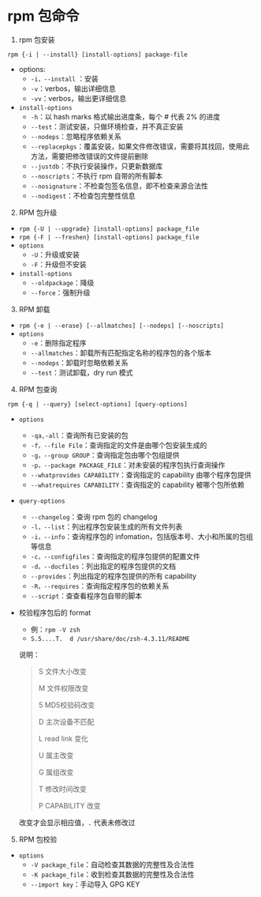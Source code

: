 # rpm 包命令

1. rpm 包安装

`rpm {-i | --install} [install-options] package-file` 

- options:
  - `-i，--install` ：安装
  - `-v`：verbos，输出详细信息
  - `-vv`：verbos，输出更详细信息
- `install-options`
  - `-h`：以 hash marks 格式输出进度条，每个 # 代表 2% 的进度
  - `--test`：测试安装，只做环境检查，并不真正安装
  - `--nodeps`：忽略程序依赖关系
  - `--replacepkgs`：覆盖安装，如果文件修改错误，需要将其找回，使用此方法，需要把修改错误的文件提前删除
  - `--justdb`：不执行安装操作，只更新数据库
  - `--noscripts`：不执行 rpm 自带的所有脚本
  - `--nosignature`：不检查包签名信息，即不检查来源合法性
  - `--nodigest`：不检查包完整性信息

2. RPM 包升级

- `rpm {-U | --upgrade} [install-options] package_file`
- `rpm {-F | --freshen} [install-options] package_file`
- `options`
  - `-U`：升级或安装
  - `-F`：升级但不安装
- `install-options`
  - `--oldpackage`：降级
  - `--force`：强制升级

3. RPM 卸载

- `rpm {-e | --erase} [--allmatches] [--nodeps] [--noscripts]`
- `options`
  - `-e`：删除指定程序
  - `--allmatches`：卸载所有匹配指定名称的程序包的各个版本
  - `--nodeps`：卸载时忽略依赖关系
  - `--test`：测试卸载，dry run 模式

4. RPM 包查询

`rpm {-q | --query} [select-options] [query-options]`

- `options`

  - `-qa,-all`：查询所有已安装的包
  - `-f，--file File`：查询指定的文件是由哪个包安装生成的
  - `-g，--group GROUP`：查询指定包由哪个包组提供
  - `-p，--package PACKAGE_FILE`：对未安装的程序包执行查询操作
  - `--whatprovides CAPABILITY`：查询指定的 capability 由哪个程序包提供
  - `--whatrequires CAPABILITY`：查询指定的 capability 被哪个包所依赖

- `query-options`

  - `--changelog`：查询 rpm 包的 changelog
  - `-l，--list`：列出程序包安装生成的所有文件列表
  - `-i，--info`：查询程序包的 infomation，包括版本号、大小和所属的包组等信息
  - `-c，--configfiles`：查询指定的程序包提供的配置文件
  - `-d，--docfiles`：列出指定的程序包提供的文档
  - `--provides`：列出指定的程序包提供的所有 capability
  - `-R，--requires`：查询指定程序包的依赖关系
  - `--script`：查查看程序包自带的脚本

- 校验程序包后的 format

  - 例：`rpm -V zsh`
  - `S.5....T.  d /usr/share/doc/zsh-4.3.11/README`

  说明：

  > S 文件大小改变
  >
  > M 文件权限改变
  >
  > 5 MD5校验码改变
  >
  > D 主次设备不匹配
  >
  > L read link 变化
  >
  > U 属主改变
  >
  > G 属组改变
  >
  > T 修改时间改变
  >
  > P CAPABILITY 改变

  改变才会显示相应值，`.` 代表未修改过

5. RPM 包校验

- `options`
  - `-V package_file`：自动检查其数据的完整性及合法性
  - `-K package_file`：收到检查其数据的完整性及合法性
  - `--import key`：手动导入 GPG KEY